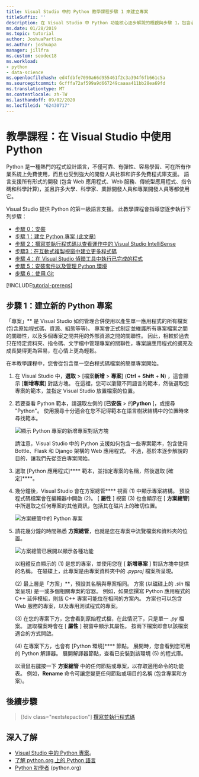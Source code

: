 ```yaml
---
title: Visual Studio 中的 Python 教學課程步驟 1 來建立專案
titleSuffix: ''
description: 在 Visual Studio 中 Python 功能核心逐步解說的概觀與步驟 1，包含必要條件和建立新的 Python 專案。
ms.date: 01/28/2019
ms.topic: tutorial
author: JoshuaPartlow
ms.author: joshuapa
manager: jillfra
ms.custom: seodec18
ms.workload:
- python
- data-science
ms.openlocfilehash: ed4fdbfe7090a66d955461f2c3a394f6fb661c5a
ms.sourcegitcommit: 6cfffa72af599a9d667249caaaa411bb28ea69fd
ms.translationtype: MT
ms.contentlocale: zh-TW
ms.lasthandoff: 09/02/2020
ms.locfileid: "62430717"
---
```

# <a name="tutorial-work-with-python-in-visual-studio"></a>教學課程：在 Visual Studio 中使用 Python

Python 是一種熱門的程式設計語言，不僅可靠、有彈性、容易學習、可在所有作業系統上免費使用，而且也受到強大的開發人員社群和許多免費程式庫支援。 語言支援所有形式的開發 (包含 Web 應用程式、Web 服務、傳統型應用程式、指令碼和科學計算)，並且許多大學、科學家、業餘開發人員和專業開發人員等都使用它。

Visual Studio 提供 Python 的第一級語言支援。 此教學課程會指導您逐步執行下列步驟：

- [步驟 0：安裝](tutorial-working-with-python-in-visual-studio-step-00-installation.md)
- [步驟 1：建立 Python 專案 (此文章)](#step-1-create-a-new-python-project)
- [步驟 2：撰寫並執行程式碼以查看運作中的 Visual Studio IntelliSense](tutorial-working-with-python-in-visual-studio-step-02-writing-code.md)
- [步驟3：在互動式複製視窗中建立更多程式碼](tutorial-working-with-python-in-visual-studio-step-03-interactive-repl.md)
- [步驟 4：在 Visual Studio 偵錯工具中執行已完成的程式](tutorial-working-with-python-in-visual-studio-step-04-debugging.md)
- [步驟 5：安裝套件以及管理 Python 環境](tutorial-working-with-python-in-visual-studio-step-05-installing-packages.md)
- [步驟 6：使用 Git](tutorial-working-with-python-in-visual-studio-step-06-working-with-git.md)

[!INCLUDE[tutorial-prereqs](includes/tutorial-prereqs.md)]

## <a name="step-1-create-a-new-python-project"></a>步驟 1：建立新的 Python 專案

「專案」** 是 Visual Studio 如何管理合併使用以產生單一應用程式的所有檔案 (包含原始程式碼、資源、組態等等)。 專案會正式制定並維護所有專案檔案之間的關聯性，以及多個專案之間共用的外部資源之間的關聯性。 因此，相較於過去只在特定資料夾、指令碼、文字檔中管理專案的關聯性，專案讓應用程式的擴充及成長變得更為容易，在心情上更為輕鬆。

在本教學課程中，您會從包含單一空白程式碼檔案的簡單專案開始。

1. 在 Visual Studio 中，**選取**  >  [檔案**新增**  >  **專案**] (**Ctrl** + **Shift** + **N**) ，這會顯示 [**新增專案**] 對話方塊。 在這裡，您可以瀏覽不同語言的範本，然後選取您專案的範本，並指定 Visual Studio 放置檔案的位置。

1. 若要查看 Python 範本，請選取左側的 [**已安裝**  >  的**Python** ]，或搜尋 "Python"。 使用搜尋十分適合在您不記得範本在語言樹狀結構中的位置時來尋找範本。

    ![顯示 Python 專案的新增專案對話方塊](media/vs-getting-started-python-01-new-project.png)

    請注意，Visual Studio 中的 Python 支援如何包含一些專案範本，包含使用 Bottle、Flask 和 Django 架構的 Web 應用程式。 不過，基於本逐步解說的目的，讓我們先從空白專案開始。

1. 選取 [Python 應用程式]**** 範本，並指定專案的名稱，然後選取 [確定]****。

1. 幾分鐘後，Visual Studio 會在方案總管**** 視窗 (1) 中顯示專案結構。 預設程式碼檔案會在編輯器中開啟 (2)。 [ **屬性** ] 視窗 (3) 也會顯示在 [ **方案總管**] 中所選取之任何專案的其他資訊，包括其在磁片上的確切位置。

    ![方案總管中的 Python 專案](media/vs-getting-started-python-02-windows.png)

1. 請花幾分鐘的時間熟悉 **方案總管**，也就是您在專案中流覽檔案和資料夾的位置。

    ![方案總管已展開以顯示各種功能](media/vs-getting-started-python-03-solution-explorer.png)

    以粗體反白顯示的 (1) 是您的專案，並使用您在 [ **新增專案** ] 對話方塊中提供的名稱。 在磁碟上，此專案是由專案資料夾中的 *.pyproj* 檔案所呈現。

    (2) 最上層是「方案」**，預設其名稱與專案相同。 方案 (以磁碟上的 *.sln* 檔案呈現) 是一或多個相關專案的容器。 例如，如果您撰寫 Python 應用程式的 C++ 延伸模組，則該 C++ 專案可能位在相同的方案內。 方案也可以包含 Web 服務的專案，以及專用測試程式的專案。

    (3) 在您的專案下方，您會看到原始程式檔，在此情況下，只是單一 *.py* 檔案。 選取檔案時會在 [ **屬性** ] 視窗中顯示其屬性。 按兩下檔案即會以該檔案適合的方式開啟。

    (4) 在專案下方，也會有 [Python 環境]**** 節點。 展開時，您會看到您可用的 Python 解譯器。 展開解譯器節點，查看已安裝到該環境 (5) 的程式庫。

    以滑鼠右鍵按一下 **方案總管** 中的任何節點或專案，以存取適用命令的功能表。 例如，**Rename** 命令可讓您變更任何節點或項目的名稱 (包含專案和方案)。

## <a name="next-step"></a>後續步驟

> [!div class="nextstepaction"]
> [撰寫並執行程式碼](tutorial-working-with-python-in-visual-studio-step-02-writing-code.md)

## <a name="go-deeper"></a>深入了解

- [Visual Studio 中的 Python 專案](managing-python-projects-in-visual-studio.md)。
- [了解 python.org 上的 Python 語言](https://www.python.org)
- [Python 初學者](https://www.python.org/about/gettingstarted/) (python.org)
